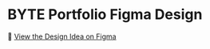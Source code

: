 # BYTE Portfolio Figma Design

🔗 [View the Design Idea on Figma](https://www.figma.com/proto/O5aEJatoJe1fitnP2bL8E6/BYTE-Personal-Portfolio-Design-Idea?node-id=2-214&t=jO2moiXapR9V62QC-1)
